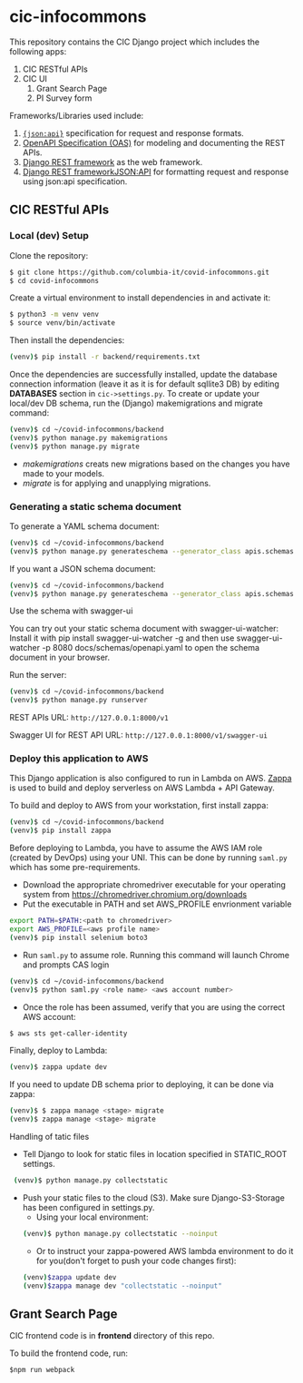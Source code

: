 # cic-infocommons
This repository contains the CIC Django project which includes the following apps:
1. CIC RESTful APIs
2. CIC UI
    1. Grant Search Page
    2. PI Survey form

Frameworks/Libraries used include:
1. [`{json:api}`](https://jsonapi.org/format/) specification for request and response formats.
2. [OpenAPI Specification (OAS)](https://github.com/OAI/OpenAPI-Specification/blob/main/README.md) for modeling and documenting the REST APIs.
3. [Django REST framework](https://www.django-rest-framework.org/) as the web framework.
4. [Django REST frameworkJSON:API](https://django-rest-framework-json-api.readthedocs.io/en/stable/index.html) for formatting request and response using json:api specification. 

## CIC RESTful APIs
### Local (dev) Setup
Clone the repository:
```sh
$ git clone https://github.com/columbia-it/covid-infocommons.git
$ cd covid-infocommons
```
Create a virtual environment to install dependencies in and activate it:
```sh
$ python3 -m venv venv
$ source venv/bin/activate
```
Then install the dependencies:
```sh
(venv)$ pip install -r backend/requirements.txt
```
Once the dependencies are successfully installed, update the database connection information (leave it as it is for default sqllite3 DB) by editing **DATABASES** section in `cic->settings.py`.
To create or update your local/dev DB schema, run the (Django) makemigrations and migrate command: 
```sh
(venv)$ cd ~/covid-infocommons/backend
(venv)$ python manage.py makemigrations
(venv)$ python manage.py migrate
```
* *makemigrations* creats new migrations based on the changes you have made to your models.
* *migrate* is for applying and unapplying migrations.

### Generating a static schema document
To generate a YAML schema document:
```sh
(venv)$ cd ~/covid-infocommons/backend
(venv)$ python manage.py generateschema --generator_class apis.schemas.SchemaGenerator --file docs/schemas/openapi.yaml
```
If you want a JSON schema document:
```sh
(venv)$ cd ~/covid-infocommons/backend
(venv)$ python manage.py generateschema --generator_class apis.schemas.SchemaGenerator --format openapi-json --file docs/schemas/openapi.json
```
Use the schema with swagger-ui

You can try out your static schema document with swagger-ui-watcher: Install it with pip install swagger-ui-watcher -g and then use swagger-ui-watcher -p 8080 docs/schemas/openapi.yaml to open the schema document in your browser.

Run the server:
```sh
(venv)$ cd ~/covid-infocommons/backend
(venv)$ python manage.py runserver
```

REST APIs URL: `http://127.0.0.1:8000/v1`

Swagger UI for REST API URL: `http://127.0.0.1:8000/v1/swagger-ui`


### Deploy this application to AWS
This Django application is also configured to run in Lambda on AWS. 
[Zappa](https://github.com/zappa/Zappa) is used to build and deploy serverless on AWS Lambda + API Gateway.

To build and deploy to AWS from your workstation, first install zappa:
```sh
(venv)$ cd ~/covid-infocommons/backend
(venv)$ pip install zappa
```

Before deploying to Lambda, you have to assume the AWS IAM role (created by DevOps) using your UNI. This can be done by running `saml.py` which has some pre-requirements.

- Download the appropriate chromedriver executable for your operating system from https://chromedriver.chromium.org/downloads
- Put the executable in PATH and set AWS_PROFILE envrionment variable
```sh
export PATH=$PATH:<path to chromedriver>
export AWS_PROFILE=<aws profile name>
(venv)$ pip install selenium boto3
```
- Run `saml.py` to assume role. Running this command will launch Chrome and prompts CAS login
```sh
(venv)$ cd ~/covid-infocommons/backend
(venv)$ python saml.py <role name> <aws account number> 
```
- Once the role has been assumed, verify that you are using the correct AWS account:
```sh
$ aws sts get-caller-identity
```
Finally, deploy to Lambda:
```sh
(venv)$ zappa update dev
```
If you need to update DB schema prior to deploying, it can be done via zappa:
```sh
(venv)$ $ zappa manage <stage> migrate
(venv)$ zappa manage <stage> migrate
```

Handling of tatic files

- Tell Django to look for static files in location specified in STATIC_ROOT settings.
```sh
 (venv)$ python manage.py collectstatic 
```
- Push your static files to the cloud (S3). Make sure Django-S3-Storage has been configured in settings.py.
    - Using your local environment:
    ```sh
    (venv)$ python manage.py collectstatic --noinput
    ```
    - Or to instruct your zappa-powered AWS lambda environment to do it for you(don't forget to push your code changes first):
    ```sh
    (venv)$zappa update dev
    (venv)$zappa manage dev "collectstatic --noinput"
    ```

## Grant Search Page

CIC frontend code is in **frontend** directory of this repo.

To build the frontend code, run:

```
$npm run webpack
```


